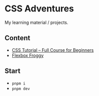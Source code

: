 # CSS Adventures

My learning material / projects.

## Content

- [CSS Tutorial – Full Course for Beginners](https://www.youtube.com/watch?v=OXGznpKZ_sA)
- [Flexbox Froggy](https://flexboxfroggy.com/)

## Start

- `pnpm i`
- `pnpm dev`
